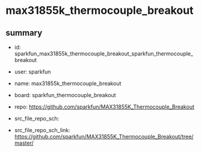 # max31855k_thermocouple_breakout
 
## summary 
* id: sparkfun_max31855k_thermocouple_breakout_sparkfun_thermocouple_breakout
* user: sparkfun
* name: max31855k_thermocouple_breakout
* board: sparkfun_thermocouple_breakout
* repo: https://github.com/sparkfun/MAX31855K_Thermocouple_Breakout



* src_file_repo_sch: 
* src_file_repo_sch_link: https://github.com/sparkfun/MAX31855K_Thermocouple_Breakout/tree/master/






